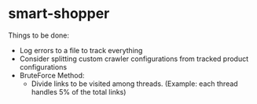 smart-shopper
=============

Things to be done:

  - Log errors to a file to track everything
  - Consider splitting custom crawler configurations from tracked product configurations
  - BruteForce Method:
    - Divide links to be visited among threads. (Example: each thread handles 5% of the total links) 
